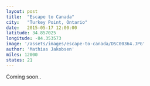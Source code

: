 ```yaml
---
layout: post
title:  "Escape to Canada"
city:   "Turkey Point, Ontario"
date:   2015-05-17 12:00:00
latitude: 34.857025
longitude: -84.353573
image: '/assets/images/escape-to-canada/DSC00364.JPG'
author: 'Mathias Jakobsen'
miles: 12000
states: 21
---
```


Coming soon..